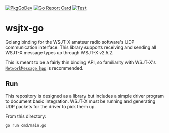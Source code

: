 [![PkgGoDev](https://pkg.go.dev/badge/github.com/k0swe/wsjtx-go/v2)](https://pkg.go.dev/github.com/k0swe/wsjtx-go/v2)
[![Go Report Card](https://goreportcard.com/badge/github.com/k0swe/wsjtx-go/v2)](https://goreportcard.com/report/github.com/k0swe/wsjtx-go/v2)
[![Test](https://github.com/k0swe/wsjtx-go/workflows/Test/badge.svg?branch=v2)](https://github.com/k0swe/wsjtx-go/actions/workflows/test.yml?query=branch%3Av2)

# wsjtx-go

Golang binding for the WSJT-X amateur radio software's UDP communication interface. This library
supports receiving and sending all WSJT-X message types up through WSJT-X v2.5.2.

This is meant to be a fairly thin binding API, so familiarity with WSJT-X's
[`NetworkMessage.hpp`](https://sourceforge.net/p/wsjt/wsjtx/ci/wsjtx-2.5.2/tree/Network/NetworkMessage.hpp)
is recommended.

## Run

This repository is designed as a library but includes a simple driver program to document basic
integration. WSJT-X must be running and generating UDP packets for the driver to pick them up.

From this directory:

```shell script
go run cmd/main.go
```
